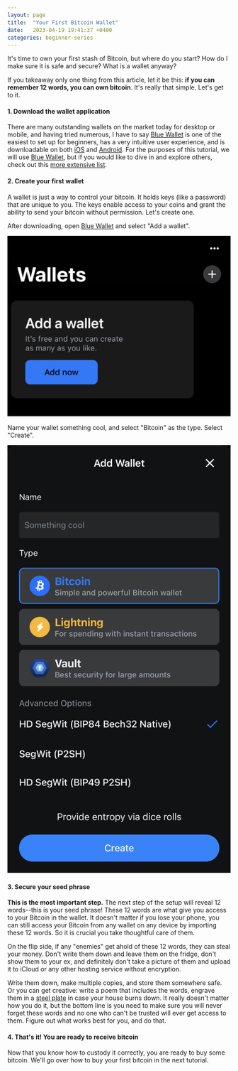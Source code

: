 ```yaml
---
layout: page
title:  "Your First Bitcoin Wallet"
date:   2023-04-19 19:41:37 +0400
categories: beginner-series
---
```

It's time to own your first stash of Bitcoin, but where do you start? How do I make sure it is safe and secure? What is a wallet anyway?

If you takeaway only one thing from this article, let it be this: <strong>if you can remember 12 words, you can own bitcoin</strong>. It's really that simple. Let's get to it.

<h4>1. Download the wallet application</h4>

There are many outstanding wallets on the market today for desktop or mobile, and having tried numerous, I have to say [Blue Wallet][bluewallet] is one of the easiest to set up for beginners, has a very intuitive user experience, and is downloadable on both [iOS][blueios] and [Android][blueandroid]. For the purposes of this tutorial, we will use [Blue Wallet][bluewallet], but if you would like to dive in and explore others, check out this [more extensive list][bitcoinerguidewallets].

<h4>2. Create your first wallet</h4>

A wallet is just a way to control your bitcoin. It holds keys (like a password) that are unique to you. The keys enable access to your coins and grant the ability to send your bitcoin without permission. Let's create one.

After downloading, open [Blue Wallet][bluewallet] and select "Add a wallet".

![add wallet](/assets/images/addw.jpg)

Name your wallet something cool, and select "Bitcoin" as the type. Select "Create".

![add wallet](/assets/images/createw.jpg)

<h4>3. Secure your seed phrase</h4>

<strong>This is the most important step.</strong> The next step of the setup will reveal 12 words--this is your seed phrase! These 12 words are what give you access to your Bitcoin in the wallet. It doesn't matter if you lose your phone, you can still access your Bitcoin from any wallet on any device by importing these 12 words. So it is crucial you take thoughtful care of them.

On the flip side, if any "enemies" get ahold of these 12 words, they can steal your money. Don't write them down and leave them on the fridge, don't show them to your ex, and definitely don't take a picture of them and upload it to iCloud or any other hosting service without encryption.

Write them down, make multiple copies, and store them somewhere safe. Or you can get creative: write a poem that includes the words, engrave them in a [steel plate][seedplate] in case your house burns down. It really doesn't matter how you do it, but the bottom line is you need to make sure you will never forget these words and no one who can't be trusted will ever get access to them. Figure out what works best for you, and do that.

<h4>4. That's it! You are ready to receive bitcoin</h4>
Now that you know how to custody it correctly, you are ready to buy some bitcoin. We'll go over how to buy your first bitcoin in the next tutorial.


[bluewallet]: https://bluewallet.io/
[bitcoinerguidewallets]: https://bitcoiner.guide/wallet/
[blueios]: https://itunes.apple.com/app/bluewallet-bitcoin-wallet/id1376878040
[blueandroid]: https://play.google.com/store/apps/details?id=io.bluewallet.bluewallet
[seedplate]: https://store.coinkite.com/store/seedplate
